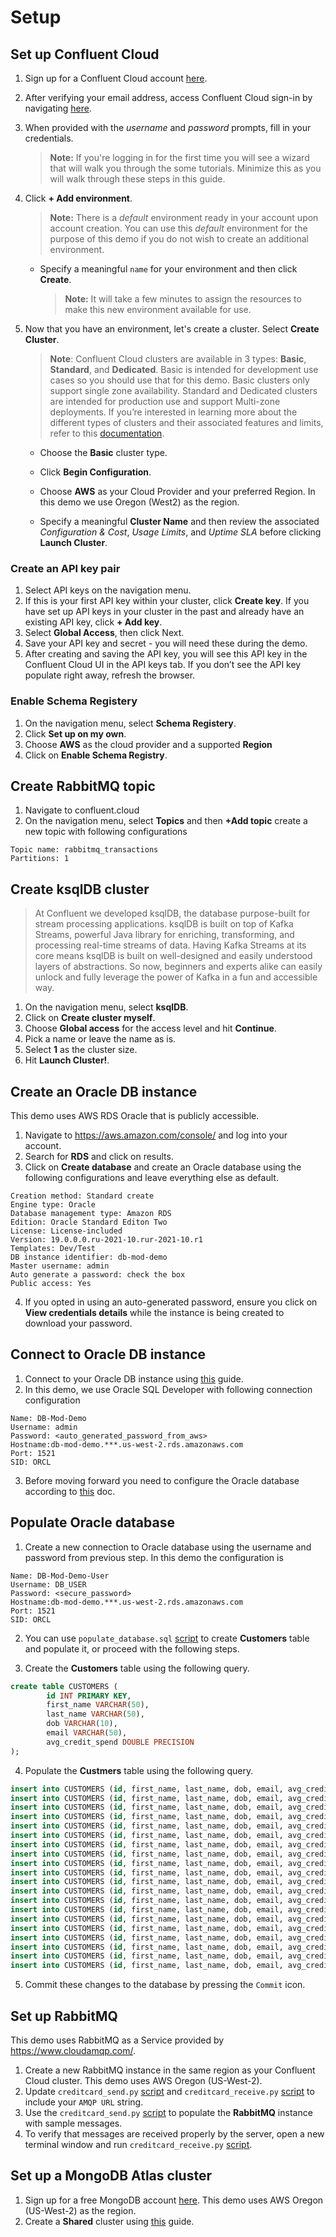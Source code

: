 # Setup

## Set up Confluent Cloud
1. Sign up for a Confluent Cloud account [here](https://www.confluent.io/get-started/).
2. After verifying your email address, access Confluent Cloud sign-in by navigating [here](https://confluent.cloud).
3. When provided with the *username* and *password* prompts, fill in your credentials.
    > **Note:** If you're logging in for the first time you will see a wizard that will walk you through the some tutorials. Minimize this as you will walk through these steps in this guide.

4. Click **+ Add environment**.
    > **Note:** There is a *default* environment ready in your account upon account creation. You can use this *default* environment for the purpose of this demo if you do not wish to create an additional environment.

    * Specify a meaningful `name` for your environment and then click **Create**.
        > **Note:** It will take a few minutes to assign the resources to make this new environment available for use.

5. Now that you have an environment, let's create a cluster. Select **Create Cluster**.
    > **Note**: Confluent Cloud clusters are available in 3 types: **Basic**, **Standard**, and **Dedicated**. Basic is intended for development use cases so you should use that for this demo. Basic clusters only support single zone availability. Standard and Dedicated clusters are intended for production use and support Multi-zone deployments. If you’re interested in learning more about the different types of clusters and their associated features and limits, refer to this [documentation](https://docs.confluent.io/current/cloud/clusters/cluster-types.html).

    * Choose the **Basic** cluster type.

    * Click **Begin Configuration**.

    * Choose **AWS** as your Cloud Provider and your preferred Region. In this demo we use Oregon (West2) as the region. 

    * Specify a meaningful **Cluster Name** and then review the associated *Configuration & Cost*, *Usage Limits*, and *Uptime SLA* before clicking **Launch Cluster**.

### Create an API key pair

1. Select API keys on the navigation menu.
1. If this is your first API key within your cluster, click **Create key**. If you have set up API keys in your cluster in the past and already have an existing API key, click **+ Add key**.
1. Select **Global Access**, then click Next.
1. Save your API key and secret - you will need these during the demo.
1. After creating and saving the API key, you will see this API key in the Confluent Cloud UI in the API keys tab. If you don’t see the API key populate right away, refresh the browser.

### Enable Schema Registery
1. On the navigation menu, select **Schema Registery**.
1. Click **Set up on my own**.
1. Choose **AWS** as the cloud provider and a supported **Region**
1. Click on **Enable Schema Registry**. 

## Create RabbitMQ topic
1. Navigate to confluent.cloud
2. On the navigation menu, select **Topics** and then **+Add topic** create a new topic with following configurations
```
Topic name: rabbitmq_transactions
Partitions: 1
```

## Create ksqlDB cluster 
> At Confluent we developed ksqlDB, the database purpose-built for stream processing applications. ksqlDB is built on top of Kafka Streams, powerful Java library for enriching, transforming, and processing real-time streams of data. Having Kafka Streams at its core means ksqlDB is built on well-designed and easily understood layers of abstractions. So now, beginners and experts alike can easily unlock and fully leverage the power of Kafka in a fun and accessible way.
1. On the navigation menu, select **ksqlDB**.
1. Click on **Create cluster myself**.
1. Choose **Global access** for the access level and hit **Continue**.
1. Pick a name or leave the name as is.
1. Select **1** as the cluster size. 
1. Hit **Launch Cluster!**. 

## Create an Oracle DB instance
This demo uses AWS RDS Oracle that is publicly accessible. 
1. Navigate to https://aws.amazon.com/console/ and log into your account. 
2. Search for **RDS** and click on results. 
3. Click on **Create database** and create an Oracle database using the following configurations and leave everything else as default. 
```
Creation method: Standard create
Engine type: Oracle
Database management type: Amazon RDS
Edition: Oracle Standard Editon Two
License: License-included
Version: 19.0.0.0.ru-2021-10.rur-2021-10.r1
Templates: Dev/Test
DB instance identifier: db-mod-demo
Master username: admin
Auto generate a password: check the box
Public access: Yes
```
4. If you opted in using an auto-generated password, ensure you click on **View credentials details** while the instance is being created to download your password. 

## Connect to Oracle DB instance
1. Connect to your Oracle DB instance using [this](https://docs.aws.amazon.com/AmazonRDS/latest/UserGuide/USER_ConnectToOracleInstance.html) guide. 
2. In this demo, we use Oracle SQL Developer with following connection configuration
```
Name: DB-Mod-Demo
Username: admin
Password: <auto_generated_password_from_aws>
Hostname:db-mod-demo.***.us-west-2.rds.amazonaws.com
Port: 1521
SID: ORCL
``` 
3. Before moving forward you need to configure the Oracle database according to [this](https://docs.confluent.io/kafka-connect-oracle-cdc/current/prereqs-validation.html#oracle-database-prerequisites) doc. 

## Populate Oracle database
1. Create a new connection to Oracle database using the username and password from previous step. In this demo the configuration is
```
Name: DB-Mod-Demo-User
Username: DB_USER
Password: <secure_password>
Hostname:db-mod-demo.***.us-west-2.rds.amazonaws.com
Port: 1521
SID: ORCL
```
2. You can use `populate_database.sql` [script](populate_database.sql) to create **Customers** table and populate it, or proceed with the following steps. 

3. Create the **Customers** table using the following query.
```SQL
create table CUSTOMERS (
        id INT PRIMARY KEY,
        first_name VARCHAR(50),
        last_name VARCHAR(50),
        dob VARCHAR(10),
        email VARCHAR(50),
        avg_credit_spend DOUBLE PRECISION
);
```
4. Populate the **Custmers** table using the following query. 
```SQL
insert into CUSTOMERS (id, first_name, last_name, dob, email, avg_credit_spend) values (1, 'Rica', 'Blaisdell', '1958-04-23', 'rblaisdell0@rambler.ru', 2000);
insert into CUSTOMERS (id, first_name, last_name, dob, email, avg_credit_spend) values (2, 'Ruthie', 'Brockherst', '1971-07-17', 'rbrockherst1@ow.ly', 3000);
insert into CUSTOMERS (id, first_name, last_name, dob, email, avg_credit_spend) values (3, 'Mariejeanne', 'Cocci', '1961-02-13', 'mcocci2@techcrunch.com', 4000);
insert into CUSTOMERS (id, first_name, last_name, dob, email, avg_credit_spend) values (4, 'Hashim', 'Rumke', '1953-04-08', 'hrumke3@sohu.com',  5000);
insert into CUSTOMERS (id, first_name, last_name, dob, email, avg_credit_spend) values (5, 'Hansiain', 'Coda', '1974-04-14', 'hcoda4@senate.gov', 6000);
insert into CUSTOMERS (id, first_name, last_name, dob, email, avg_credit_spend) values (6, 'Robinet', 'Leheude', '1993-08-02', 'rleheude5@reddit.com', 7000);
insert into CUSTOMERS (id, first_name, last_name, dob, email, avg_credit_spend) values (7, 'Fay', 'Huc', '1953-05-13', 'fhuc6@quantcast.com', 8000.00);
insert into CUSTOMERS (id, first_name, last_name, dob, email, avg_credit_spend) values (8, 'Patti', 'Rosten', '1984-05-09', 'prosten7@ihg.com', 9000.00);
insert into CUSTOMERS (id, first_name, last_name, dob, email, avg_credit_spend) values (9, 'Even', 'Tinham', '1987-12-20', 'etinham8@facebook.com', 2400.00);
insert into CUSTOMERS (id, first_name, last_name, dob, email, avg_credit_spend) values (10, 'Brena', 'Tollerton', '1990-08-28', 'btollerton9@furl.net', 3600.00);
insert into CUSTOMERS (id, first_name, last_name, dob, email, avg_credit_spend) values (11, 'Alexandro', 'Peeke-Vout', '1974-09-19', 'apeekevouta@freewebs.com', 4400.00);
insert into CUSTOMERS (id, first_name, last_name, dob, email, avg_credit_spend) values (12, 'Sheryl', 'Hackwell', '1970-12-30', 'shackwellb@paginegialle.it', 5600.00);
insert into CUSTOMERS (id, first_name, last_name, dob, email, avg_credit_spend) values (13, 'Laney', 'Toopin', '1995-11-17', 'ltoopinc@icio.us', 6400.00);
insert into CUSTOMERS (id, first_name, last_name, dob, email, avg_credit_spend) values (14, 'Isabelita', 'Talboy', '1986-12-27', 'italboyd@imageshack.us', 7600.00);
insert into CUSTOMERS (id, first_name, last_name, dob, email, avg_credit_spend) values (15, 'Rodrique', 'Silverton', '1952-06-12', 'rsilvertone@umn.edu', 8400.00);
insert into CUSTOMERS (id, first_name, last_name, dob, email, avg_credit_spend) values (16, 'Clair', 'Vardy', '1962-03-10', 'cvardyf@reverbnation.com', 9600.00);
insert into CUSTOMERS (id, first_name, last_name, dob, email, avg_credit_spend) values (17, 'Brianna', 'Paradise', '1965-11-24', 'bparadiseg@nifty.com', 10400.00);
insert into CUSTOMERS (id, first_name, last_name, dob, email, avg_credit_spend) values (18, 'Waldon', 'Keddey', '1966-05-07', 'wkeddeyh@weather.com', 11600.00);
insert into CUSTOMERS (id, first_name, last_name, dob, email, avg_credit_spend) values (19, 'Josiah', 'Brockett', '1980-09-11', 'jbrocketti@com.com', 12000.00);
insert into CUSTOMERS (id, first_name, last_name, dob, email, avg_credit_spend) values (20, 'Anselma', 'Rook', '1982-06-22', 'arookj@europa.eu', 12400.00);
```

5. Commit these changes to the database by pressing the `Commit` icon.

## Set up RabbitMQ
This demo uses RabbitMQ as a Service provided by https://www.cloudamqp.com/. 
1. Create a new RabbitMQ instance in the same region as your Confluent Cloud cluster. This demo uses AWS Oregon (US-West-2).
2. Update `creditcard_send.py` [script](creditcard_send.py) and `creditcard_receive.py` [script](creditcard_receive.py) to include your `AMQP URL` string.
3. Use the `creditcard_send.py` [script](creditcard_send.py) to populate the **RabbitMQ** instance with sample messages. 
4. To verify that messages are received properly by the server, open a new terminal window and run `creditcard_receive.py` [script](creditcard_receive.py). 

## Set up a MongoDB Atlas cluster
1. Sign up for a free MongoDB account [here](https://www.mongodb.com/cloud/atlas/register1). This demo uses AWS Oregon (US-West-2) as the region.
2. Create a **Shared** cluster using [this](https://www.mongodb.com/docs/atlas/tutorial/create-new-cluster/) guide. 